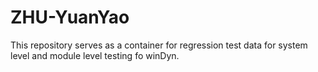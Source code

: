 # ZHU-YuanYao
This repository serves as a container for regression test data for system level and module level testing fo winDyn. 
